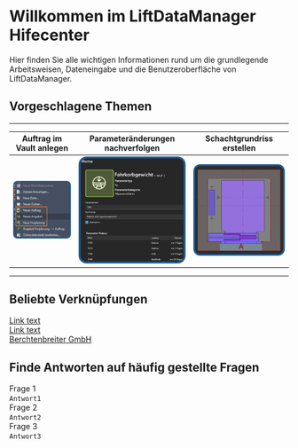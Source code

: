 # Willkommen im LiftDataManager Hifecenter

Hier finden Sie alle wichtigen Informationen rund um die grundlegende Arbeitsweisen, Dateneingabe und die Benutzeroberfläche von LiftDataManager.  

## Vorgeschlagene Themen

---
| Auftrag im Vault anlegen | Parameteränderungen nachverfolgen | Schachtgrundriss erstellen |
|:--:|:--:|:--:|
| ![image](/LiftDataManager/Docs/HelpImages/image1.png)|![image](/LiftDataManager/Docs/HelpImages/image2.png)|![image](/LiftDataManager/Docs/HelpImages/image3.png)|  
---

## Beliebte Verknüpfungen

[Link text](https://website-name.com)  
[Link text](https://website-name.com)  
[Berchtenbreiter GmbH](https://www.berchtenbreiter-gmbh.de/de/index.html)

## Finde Antworten auf häufig gestellte Fragen

Frage 1  
`Antwort1`  
Frage 2  
`Antwort2`  
Frage 3  
`Antwort3`
